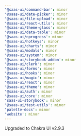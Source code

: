 ```yaml
---
'@saas-ui/command-bar': minor
'@saas-ui/date-picker': minor
'@saas-ui/file-upload': minor
'@saas-ui/react-utils': minor
'@saas-ui/theme-glass': minor
'@saas-ui/data-table': minor
'@saas-ui/nprogress': minor
'@saas-ui/hotkeys': minor
'@saas-ui/charts': minor
'@saas-ui/modals': minor
'@saas-ui/system': minor
'@saas-ui/storybook-addon': minor
'@saas-ui/clerk': minor
'@saas-ui/forms': minor
'@saas-ui/hooks': minor
'@saas-ui/magic': minor
'@saas-ui/react': minor
'@saas-ui/theme': minor
'@saas-ui/auth': minor
'@saas-ui/core': minor
'saas-ui-storybook': minor
'@saas-ui/test-utils': minor
'palette-docs': minor
'website': minor
---
```


Upgraded to Chakra UI v2.9.3
